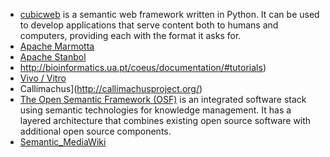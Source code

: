 - [cubicweb](http://www.cubicweb.org) is a semantic web framework written in Python. It can be used to develop applications that serve content both to humans and computers, providing each with the format it asks for.
- [Apache Marmotta](http://marmotta.apache.org/)
- [Apache Stanbol](https://stanbol.apache.org/overview.html)
- http://bioinformatics.ua.pt/coeus/documentation/#tutorials)
- [Vivo / Vitro]()
- Callimachus](http://callimachusproject.org/)
- [The Open Semantic Framework (OSF)](http://opensemanticframework.org/) is an integrated software stack using semantic technologies for knowledge management. It has a layered architecture that combines existing open source software with additional open source components. 
- [Semantic_MediaWiki](https://www.semantic-mediawiki.org/wiki/Semantic_MediaWiki)

